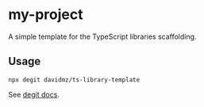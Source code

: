 # my-project

A simple template for the TypeScript libraries scaffolding.

## Usage

```
npx degit davidmz/ts-library-template
```

See [degit docs](https://github.com/Rich-Harris/degit).
